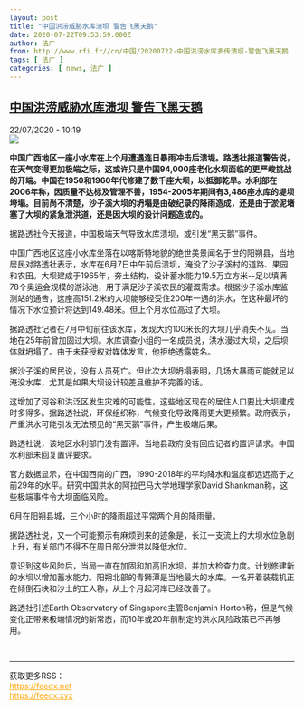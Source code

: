 ```yaml
---
layout: post
title: "中国洪涝威胁水库溃坝 警告飞黑天鹅"
date: 2020-07-22T09:53:59.000Z
author: 法广
from: http://www.rfi.fr//cn/中国/20200722-中国洪涝水库多传溃坝-警告飞黑天鹅
tags: [ 法广 ]
categories: [ news, 法广 ]
---
```

<!--1595411639000-->
[中国洪涝威胁水库溃坝 警告飞黑天鹅](http://www.rfi.fr//cn/%E4%B8%AD%E5%9B%BD/20200722-%E4%B8%AD%E5%9B%BD%E6%B4%AA%E6%B6%9D%E6%B0%B4%E5%BA%93%E5%A4%9A%E4%BC%A0%E6%BA%83%E5%9D%9D-%E8%AD%A6%E5%91%8A%E9%A3%9E%E9%BB%91%E5%A4%A9%E9%B9%85)
------

<div>
<div>22/07/2020 - 10:19</div><img src="https://s.rfi.fr/media/display/d1d07924-cbf3-11ea-991c-005056a98db9/w:310/p:16x9/2020-07-22T002339Z_1254093974_RC20YH9GJH86_RTRMADP_3_CHINA-WEATHER-FLOODS-DAMS%20%281%29.JPG"><p><strong>中国广西地区一座小水库在上个月遭遇连日暴雨冲击后溃堤。路透社报道警告说，在天气变得更加极端之际，这或许只是中国94,000座老化水坝面临的更严峻挑战的开端。中国在1950和1960年代修建了数千座大坝，以抵御乾旱。水利部在2006年称，因质量不达标及管理不善，1954-2005年期间有3,486座水库的堤坝垮塌。目前尚不清楚，沙子溪大坝的坍塌是由破纪录的降雨造成，还是由于淤泥堵塞了大坝的紧急泄洪道，还是因大坝的设计问题造成的。</strong></p><div class="t-content__body u-clearfix"><div class="m-interstitial"></div><p>据路透社今天报道，中国极端天气导致水库溃坝，或引发“黑天鹅”事件。</p><p>中国广西地区这座小水库坐落在以喀斯特地貌的绝世美景闻名于世的阳朔县，当地居民对路透社表示，水库在6月7日中午前后溃坝，淹没了沙子溪村的道路、果园和农田。大坝建成于1965年，夯土结构，设计蓄水能力19.5万立方米--足以填满78个奥运会规模的游泳池，用于满足沙子溪农民的灌溉需求。根据沙子溪水库监测站的通告，这座高151.2米的大坝能够经受住200年一遇的洪水，在这种最坏的情况下水位预计将达到149.48米。但上个月水位高过了大坝。</p><p>据路透社记者在7月中旬前往该水库，发现大约100米长的大坝几乎消失不见。当地在25年前曾加固过大坝。水库调查小组的一名成员说，洪水漫过大坝，之后坝体就坍塌了。由于未获授权对媒体发言，他拒绝透露姓名。</p><p>据沙子溪的居民说，没有人员死亡。但此次大坝坍塌表明，几场大暴雨可能就足以淹没水库，尤其是如果大坝设计较差且维护不完善的话。</p><p>这增加了河谷和洪泛区发生灾难的可能性，这些地区现在的居住人口要比大坝建成时多得多。据路透社说，环保组织称，气候变化导致降雨更大更频繁。政府表示，严重洪水可能引发无法预见的“黑天鹅”事件，产生极端后果。</p><p>路透社说，该地区水利部门没有置评。当地县政府没有回应记者的置评请求。中国水利部未回复置评要求。</p><p>官方数据显示，在中国西南的广西，1990-2018年的平均降水和温度都远远高于之前29年的水平。研究中国洪水的阿拉巴马大学地理学家David Shankman称，这些极端事件令大坝面临风险。</p><p>6月在阳朔县城，三个小时的降雨超过平常两个月的降雨量。</p><p>据路透社说，又一个可能预示有麻烦到来的迹象是，长江一支流上的大坝水位急剧上升，有关部门不得不在周日部分泄洪以降低水位。</p><p>意识到这些风险后，当局一直在加固和加高旧水坝，并加大检查力度。计划修建新的水坝以增加蓄水能力。阳朔北部的青狮潭是当地最大的水库。一名开着装载机正在倾倒石块和沙土的工人称，从上个月起河岸已经改善了。</p><p>路透社引述Earth Observatory of Singapore主管Benjamin Horton称，但是气候变化正带来极端情况的新常态，而10年或20年前制定的洪水风险政策已不再够用。</p><div class="o-self-promo o-self-promo--nl o-self-promo--hidden" data-selfpromo-newsletter></div><div class="o-self-promo o-self-promo--app o-self-promo--hidden" data-selfpromo-app></div></div><br><hr><div>获取更多RSS：<br><a href="https://feedx.net" style="color:orange" target="_blank">https://feedx.net</a> <br><a href="https://feedx.xyz" style="color:orange" target="_blank">https://feedx.xyz</a><br></div>
</div>
